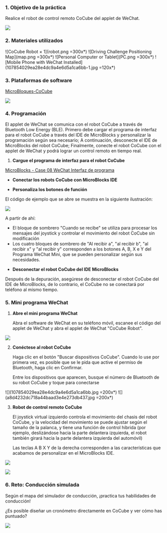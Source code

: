 ### 1. Objetivo de la práctica

Realice el robot de control remoto CoCube del applet de WeChat.

![](miniapp-control.gif)

### 2. Materiales utilizados

![CoCube Robot × 1](robot.png =300x*)
![Driving Challenge Positioning Map](map.png =300x*)
![Personal Computer or Tablet](PC.png =300x*)
![Mobile Phone with WeChat Installed](107854029ea28e4dc9a4e6d5a1ca6bb-1.jpg =120x*)

### 3. Plataformas de software

[MicroBloques-CoCube](https://microblocksfun.cn/run/microblocks.html#scripts=GP%20Scripts%0Adepends%20%27CoCube%27)

![](image-1.png)

### 4. Programación

El applet de WeChat se comunica con el robot CoCube a través de Bluetooth Low Energy (BLE). Primero debe cargar el programa de interfaz para el robot CoCube a través del IDE de MicroBlocks y personalizar la programación según sea necesario; A continuación, desconecte el IDE de MicroBlocks del robot CoCube; Finalmente, conecte el robot CoCube con el applet de WeChat y podrá lograr un control remoto en tiempo real.

1. **Cargue el programa de interfaz para el robot CoCube**

[MicroBlocks - Case 08 WeChat Interfaz de programa](https://microblocksfun.cn/run/microblocks.html#scripts=GP%20Scripts%0Adepends%20%27CoCube%20Module%27%20%27LED%20Display%27%20%27Tone%27%0A%0Aspec%20%27%20%27%20%27handle_message%27%20%27handle_message%27%0Ato%20handle_message%20%7B%0A%20%20local%20%27msg%27%20%28getLastBroadcast%29%0A%20%20if%20%28%28%27%5Bdata%3AcopyFromTo%5D%27%20msg%201%204%29%20%3D%3D%20%27call%27%29%20%7B%0A%20%20%20%20local%20%27msg%27%20%28%27%5Bdata%3Asplit%5D%27%20msg%20%27%2C%27%29%0A%20%20%20%20local%20%27msg_id%27%20%28at%202%20msg%29%0A%20%20%20%20local%20%27cmd_name%27%20%28at%203%20msg%29%0A%20%20%20%20local%20%27cmd_args%27%20%28%27%5Bdata%3AcopyFromTo%5D%27%20msg%204%29%0A%20%20%20%20local%20%27result%27%20%28callCustomReporter%20cmd_name%20%28to_mb_args%20cmd_args%29%29%0A%20%20%20%20sendBroadcast%20%28%27%5Bdata%3AjoinStrings%5D%27%20%28%27%5Bdata%3AmakeList%5D%27%20%27%5Bresponse%5D%27%20msg_id%20result%29%20%27%2C%27%29%0A%20%20%7D%0A%7D%0A%0Aspec%20%27r%27%20%27to_mb_args%27%20%27to_mb_args%20_%27%20%27auto%27%20%27%27%0Ato%20to_mb_args%20args%20%7B%0A%20%20local%20%27json%27%20%28%27%5Bdata%3Ajoin%5D%27%20%27%5B%27%20%28%27%5Bdata%3AjoinStrings%5D%27%20args%20%27%2C%27%29%20%27%5D%27%29%0A%20%20local%20%27json_count%27%20%28%27%5Bmisc%3AjsonCount%5D%27%20json%20%27%27%29%0A%20%20local%20%27result%27%20%28%27%5Bdata%3AmakeList%5D%27%29%0A%20%20for%20i%20json_count%20%7B%0A%20%20%20%20%27%5Bdata%3AaddLast%5D%27%20%28%27%5Bmisc%3AjsonGet%5D%27%20json%20%28%27%5Bdata%3AconvertType%5D%27%20i%20%27string%27%29%29%20result%0A%20%20%7D%0A%20%20return%20result%0A%7D%0A%0Ascript%20275%2054%20%7B%0Acomment%20%27Please%20manually%20add%20the%20CoCube%20library%2C%20%0ACoCube%20Module%20library%2C%20%0Aand%20other%20required%20libraries.%27%0Acomment%20%27%E8%AF%B7%E6%89%8B%E5%8A%A8%E6%B7%BB%E5%8A%A0CoCube%E5%BA%93%E3%80%81CoCube%E5%A4%96%E6%8E%A5%E6%A8%A1%E5%9D%97%E5%BA%93%E5%92%8C%E5%85%B6%E4%BB%96%E9%9C%80%E8%A6%81%E7%9A%84%E5%BA%93%27%0A%7D%0A%0Ascript%20729%20172%20%7B%0AwhenBroadcastReceived%20%27b%27%0A%27ccmodule_gripper%20close%27%0A%27set%20display%20color%27%20%28colorSwatch%20255%200%200%20255%29%0Aled_displayImage%20%27sad%27%0A%7D%0A%0Ascript%20540%20178%20%7B%0AwhenBroadcastReceived%20%27a%27%0A%27ccmodule_gripper%20open%27%0A%27set%20display%20color%27%20%28colorSwatch%2035%20190%2030%20255%29%0Aled_displayImage%20%27happy%27%0A%7D%0A%0Ascript%20539%20324%20%7B%0AwhenBroadcastReceived%20%27y%27%0A%27play%20tone%27%20%27nt%3Bg%23%27%200%20500%0A%7D%0A%0Ascript%20273%20324%20%7B%0AwhenBroadcastReceived%20%27x%27%0A%27play%20frequency%27%20261%20500%0A%7D%0A%0Ascript%20275%20174%20%7B%0AwhenBroadcastReceived%20%27%27%0Ahandle_message%0A%7D%0A%0A)

* **Conectar los robots CoCube con MicroBlocks IDE**

* **Personaliza los botones de función**

El código de ejemplo que se abre se muestra en la siguiente ilustración:

![](allScripts2111301.png)

A partir de ahí:
- El bloque de sombrero "Cuando se recibe" se utiliza para procesar los mensajes del joystick y controlar el movimiento del robot CoCube sin modificación
- Los cuatro bloques de sombrero de "Al recibir a", "al recibir b", "al recibir x" y "al recibir y" corresponden a los botones A, B, X e Y del Programa WeChat Mini, que se pueden personalizar según sus necesidades.

* **Desconectar el robot CoCube del IDE MicroBlocks**

Después de la depuración, asegúrese de desconectar el robot CoCube del IDE de MicroBlocks, de lo contrario, el CoCube no se conectará por teléfono al mismo tiempo.

### 5. Mini programa WeChat

1. **Abre el mini programa WeChat**

   Abra el software de WeChat en su teléfono móvil, escanee el código del applet de WeChat y abra el applet de WeChat "CoCube Robot".

![](QRcode.jpg)

2. **Conéctese al robot CoCube**

   Haga clic en el botón "Buscar dispositivos CoCube". Cuando lo use por primera vez, es posible que se le pida que active el permiso de Bluetooth, haga clic en Confirmar.

   Entre los dispositivos que aparecen, busque el número de Bluetooth de su robot CoCube y toque para conectarse

![](107854029ea28e4dc9a4e6d5a1ca6bb.jpg =200x*)
![](a8d4232dc718a44baad3e4e273db437.jpg =200x*)

3. **Robot de control remoto CoCube**

   El joystick virtual izquierdo controla el movimiento del chasis del robot CoCube, y la velocidad del movimiento se puede ajustar según el tamaño de la palanca, y tiene una función de control híbrida (por ejemplo, deslizándose hacia la parte delantera izquierda, el robot también girará hacia la parte delantera izquierda del automóvil)

   Las teclas A B X Y de la derecha corresponden a las características que acabamos de personalizar en el MicroBlocks IDE.

![](phonescreen3.jpg)

![](image.png)

### 6. Reto: Conducción simulada

Según el mapa del simulador de conducción, ¡practica tus habilidades de conducción!

¿Es posible diseñar un cronómetro directamente en CoCube y ver cómo has puntuado?

![](<success.gif>)